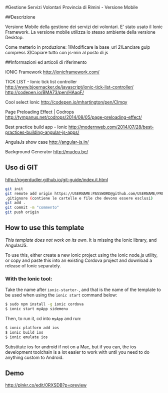 #Gestione Servizi Volontari Provincia di Rimini - Versione Mobile

##Descrizione

Versione Mobile della gestione dei servizi dei volontari.
E' stato usato il Ionic Framework.
La versione mobile utilizza lo stesso ambiente della versione Desktop.

Come metterlo in produzione:
1)Modificare la base_url
2)Lanciare gulp compress
3)Copiare tutto con js-min al posto di js


##Informazioni ed articoli di riferimento

IONIC Framework
http://ionicframework.com/

TICK LIST - Ionic tick list controller
http://www.bjoernacker.de/javascript/ionic-tick-list-controller/
http://codepen.io/BMA73/pen/HAaqF/

Cool select Ionic
http://codepen.io/mhartington/pen/CImqy

Page Preloading Effect | Codrops
http://tympanus.net/codrops/2014/08/05/page-preloading-effect/

Best practice build app - Ionic
http://modernweb.com/2014/07/28/best-practices-building-angular-js-apps/

AngulaJs show case
http://angular-js.in/

Background Generator
http://mudcu.be/


## Uso di GIT
http://rogerdudler.github.io/git-guide/index.it.html

```bash
git init
git remote add origin https://USERNAME:PASSWORD@github.com/USERNAME/PROJECTNAME.git
.gitignore (contiene le cartelle e file che devono essere esclusi)
git add .
git commit -m "commento"
git push origin
```

## How to use this template

*This template does not work on its own*. It is missing the Ionic library, and AngularJS.

To use this, either create a new ionic project using the ionic node.js utility, or copy and paste this into an existing Cordova project and download a release of Ionic separately.

### With the Ionic tool:

Take the name after `ionic-starter-`, and that is the name of the template to be used when using the `ionic start` command below:

```bash
$ sudo npm install -g ionic cordova
$ ionic start myApp sidemenu
```

Then, to run it, cd into `myApp` and run:

```bash
$ ionic platform add ios
$ ionic build ios
$ ionic emulate ios
```

Substitute ios for android if not on a Mac, but if you can, the ios development toolchain is a lot easier to work with until you need to do anything custom to Android.

## Demo
http://plnkr.co/edit/0RXSDB?p=preview



